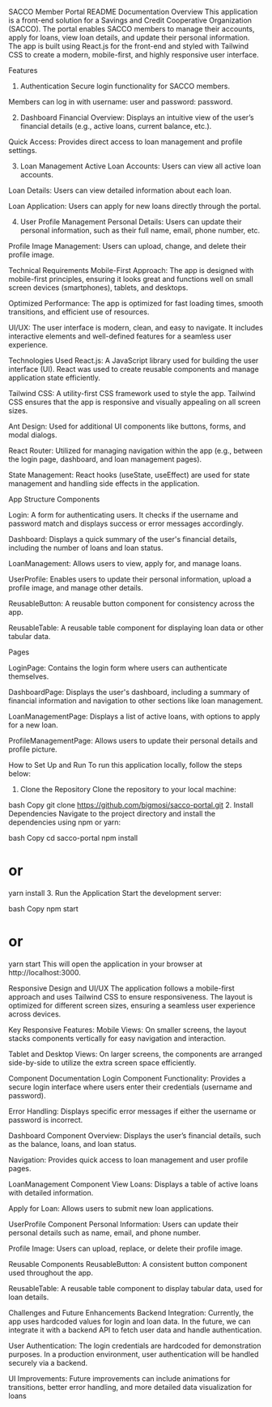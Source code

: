 SACCO Member Portal README Documentation
Overview
This application is a front-end solution for a Savings and Credit Cooperative Organization (SACCO). The portal enables SACCO members to manage their accounts, apply for loans, view loan details, and update their personal information. The app is built using React.js for the front-end and styled with Tailwind CSS to create a modern, mobile-first, and highly responsive user interface.

Features
1. Authentication
Secure login functionality for SACCO members.

Members can log in with username: user and password: password.

2. Dashboard
Financial Overview: Displays an intuitive view of the user’s financial details (e.g., active loans, current balance, etc.).

Quick Access: Provides direct access to loan management and profile settings.

3. Loan Management
Active Loan Accounts: Users can view all active loan accounts.

Loan Details: Users can view detailed information about each loan.

Loan Application: Users can apply for new loans directly through the portal.

4. User Profile Management
Personal Details: Users can update their personal information, such as their full name, email, phone number, etc.

Profile Image Management: Users can upload, change, and delete their profile image.

Technical Requirements
Mobile-First Approach: The app is designed with mobile-first principles, ensuring it looks great and functions well on small screen devices (smartphones), tablets, and desktops.

Optimized Performance: The app is optimized for fast loading times, smooth transitions, and efficient use of resources.

UI/UX: The user interface is modern, clean, and easy to navigate. It includes interactive elements and well-defined features for a seamless user experience.

Technologies Used
React.js: A JavaScript library used for building the user interface (UI). React was used to create reusable components and manage application state efficiently.

Tailwind CSS: A utility-first CSS framework used to style the app. Tailwind CSS ensures that the app is responsive and visually appealing on all screen sizes.

Ant Design: Used for additional UI components like buttons, forms, and modal dialogs.

React Router: Utilized for managing navigation within the app (e.g., between the login page, dashboard, and loan management pages).

State Management: React hooks (useState, useEffect) are used for state management and handling side effects in the application.

App Structure
Components

Login: A form for authenticating users. It checks if the username and password match and displays success or error messages accordingly.

Dashboard: Displays a quick summary of the user's financial details, including the number of loans and loan status.

LoanManagement: Allows users to view, apply for, and manage loans.

UserProfile: Enables users to update their personal information, upload a profile image, and manage other details.

ReusableButton: A reusable button component for consistency across the app.

ReusableTable: A reusable table component for displaying loan data or other tabular data.

Pages

LoginPage: Contains the login form where users can authenticate themselves.

DashboardPage: Displays the user's dashboard, including a summary of financial information and navigation to other sections like loan management.

LoanManagementPage: Displays a list of active loans, with options to apply for a new loan.

ProfileManagementPage: Allows users to update their personal details and profile picture.

How to Set Up and Run
To run this application locally, follow the steps below:

1. Clone the Repository
Clone the repository to your local machine:

bash
Copy
git clone https://github.com/bigmosi/sacco-portal.git
2. Install Dependencies
Navigate to the project directory and install the dependencies using npm or yarn:

bash
Copy
cd sacco-portal
npm install
# or
yarn install
3. Run the Application
Start the development server:

bash
Copy
npm start
# or
yarn start
This will open the application in your browser at http://localhost:3000.

Responsive Design and UI/UX
The application follows a mobile-first approach and uses Tailwind CSS to ensure responsiveness. The layout is optimized for different screen sizes, ensuring a seamless user experience across devices.

Key Responsive Features:
Mobile Views: On smaller screens, the layout stacks components vertically for easy navigation and interaction.

Tablet and Desktop Views: On larger screens, the components are arranged side-by-side to utilize the extra screen space efficiently.

Component Documentation
Login Component
Functionality: Provides a secure login interface where users enter their credentials (username and password).

Error Handling: Displays specific error messages if either the username or password is incorrect.

Dashboard Component
Overview: Displays the user’s financial details, such as the balance, loans, and loan status.

Navigation: Provides quick access to loan management and user profile pages.

LoanManagement Component
View Loans: Displays a table of active loans with detailed information.

Apply for Loan: Allows users to submit new loan applications.

UserProfile Component
Personal Information: Users can update their personal details such as name, email, and phone number.

Profile Image: Users can upload, replace, or delete their profile image.

Reusable Components
ReusableButton: A consistent button component used throughout the app.

ReusableTable: A reusable table component to display tabular data, used for loan details.

Challenges and Future Enhancements
Backend Integration: Currently, the app uses hardcoded values for login and loan data. In the future, we can integrate it with a backend API to fetch user data and handle authentication.

User Authentication: The login credentials are hardcoded for demonstration purposes. In a production environment, user authentication will be handled securely via a backend.

UI Improvements: Future improvements can include animations for transitions, better error handling, and more detailed data visualization for loans